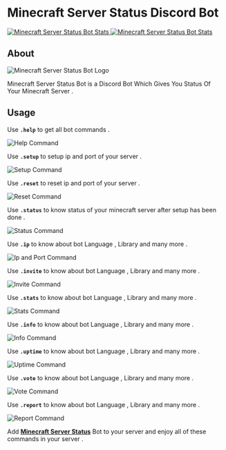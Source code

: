 # Minecraft Server Status Discord Bot

<a href="https://top.gg/bot/802868654957789204" target="_blank">
    <img src="https://top.gg/api/widget/802868654957789204.svg" alt="Minecraft Server Status Bot Stats"/>
</a>

<a href="https://botsfordiscord.com/bots/802868654957789204" target="_blank">
    <img src="https://botsfordiscord.com/api/bot/802868654957789204/widget" alt="Minecraft Server Status Bot Stats"/>
</a>

## About

<img src="https://cdn.discordapp.com/attachments/771781595220017193/813814680509218906/Minecraft_Status_Bot_1.png" alt="Minecraft Server Status Bot Logo"/>


Minecraft Server Status Bot is a Discord Bot Which Gives You Status Of Your Minecraft Server .

## Usage

Use **`.help`** to get all bot commands .

<img src="https://cdn.discordapp.com/attachments/771781595220017193/813824297919447140/Screenshot_2021-02-23_225624.png" alt="Help Command"/>

Use **`.setup`** to setup ip and port of your server .

<img src="https://cdn.discordapp.com/attachments/771781595220017193/813824297919447140/Screenshot_2021-02-23_225624.png" alt="Setup Command"/>

Use **`.reset`** to reset ip and port of your server .

<img src="https://cdn.discordapp.com/attachments/771781595220017193/813824270425784361/Screenshot_2021-02-23_225615.png" alt="Reset Command"/>

Use **`.status`** to know status of your minecraft server after setup has been done .

<img src="https://media.discordapp.net/attachments/702042187436785706/813809055260082196/iZp6LHM_-_Imgur.png" alt="Status Command"/>

Use **`.ip`** to know about bot Language , Library and many more .

<img src="https://cdn.discordapp.com/attachments/771781595220017193/813824244147552296/Screenshot_2021-02-23_225607.png" alt="Ip and Port Command"/>

Use **`.invite`** to know about bot Language , Library and many more .

<img src="https://cdn.discordapp.com/attachments/771781595220017193/813824244147552296/Screenshot_2021-02-23_225607.png" alt="Invite Command"/>

Use **`.stats`** to know about bot Language , Library and many more .

<img src="https://cdn.discordapp.com/attachments/771781595220017193/813824244147552296/Screenshot_2021-02-23_225607.png" alt="Stats Command"/>

Use **`.info`** to know about bot Language , Library and many more .

<img src="https://cdn.discordapp.com/attachments/771781595220017193/813824244147552296/Screenshot_2021-02-23_225607.png" alt="Info Command"/>

Use **`.uptime`** to know about bot Language , Library and many more .

<img src="https://cdn.discordapp.com/attachments/771781595220017193/813824244147552296/Screenshot_2021-02-23_225607.png" alt="Uptime Command"/>

Use **`.vote`** to know about bot Language , Library and many more .

<img src="https://cdn.discordapp.com/attachments/771781595220017193/813824244147552296/Screenshot_2021-02-23_225607.png" alt="Vote Command"/>

Use **`.report`** to know about bot Language , Library and many more .

<img src="https://cdn.discordapp.com/attachments/771781595220017193/813824244147552296/Screenshot_2021-02-23_225607.png" alt="Report Command"/>

Add **[Minecraft Server Status](https://discord.com/oauth2/authorize?client_id=802868654957789204&permissions=84992&scope=bot)** Bot to your server and enjoy all of these commands in your server .